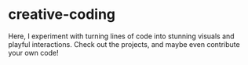 # creative-coding
Here, I experiment with turning lines of code into stunning visuals and playful interactions. Check out the projects, and maybe even contribute your own code!
